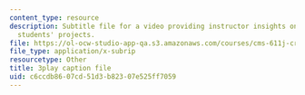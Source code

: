 ```yaml
---
content_type: resource
description: Subtitle file for a video providing instructor insights on assessing
  students' projects.
file: https://ol-ocw-studio-app-qa.s3.amazonaws.com/courses/cms-611j-creating-video-games-fall-2014/c6ccdb8607cd51d3b82307e525ff7059_HpeJ1h0V1RE.vtt
file_type: application/x-subrip
resourcetype: Other
title: 3play caption file
uid: c6ccdb86-07cd-51d3-b823-07e525ff7059
---
```

